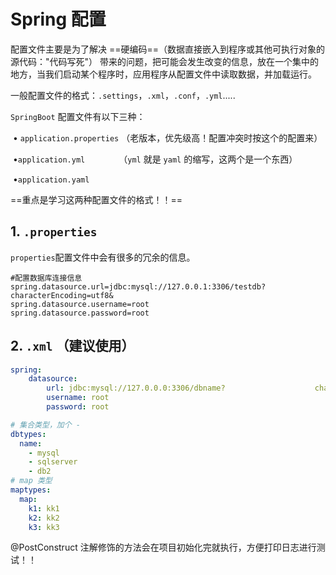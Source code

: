 # Spring 配置

配置文件主要是为了解决 ==硬编码==（数据直接嵌入到程序或其他可执行对象的源代码："代码写死"） 带来的问题，把可能会发生改变的信息，放在一个集中的地方，当我们启动某个程序时，应用程序从配置文件中读取数据，并加载运行。  

一般配置文件的格式：`.settings`，`.xml`，`.conf`，`.yml`..... 

`SpringBoot` 配置文件有以下三种：

​	• `application.properties`  （老版本，优先级高！配置冲突时按这个的配置来）

​	•` application.yml        `  （`yml` 就是 `yaml` 的缩写，这两个是一个东西）

​	•` application.yaml  `

==重点是学习这两种配置文件的格式！！==

## 1. `.properties`

`properties`配置文件中会有很多的冗余的信息。

```properties
#配置数据库连接信息
spring.datasource.url=jdbc:mysql://127.0.0.1:3306/testdb?characterEncoding=utf8&
spring.datasource.username=root
spring.datasource.password=root
```

## 2. `.xml` （建议使用）

```yaml
spring:
	datasource:
		url: jdbc:mysql://127.0.0.0:3306/dbname?					characterEncoding=utf8&useSSL=false
		username: root
		password: root

# 集合类型，加个 -
dbtypes:
  name:
    - mysql
    - sqlserver
    - db2
# map 类型
maptypes:
  map:
    k1: kk1
    k2: kk2
    k3: kk3
```

@PostConstruct  注解修饰的方法会在项目初始化完就执行，方便打印日志进行测试！！











